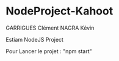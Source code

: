 # NodeProject-Kahoot
GARRIGUES Clément
NAGRA Kévin

Estiam NodeJS Project

Pour Lancer le projet :  "npm start"
